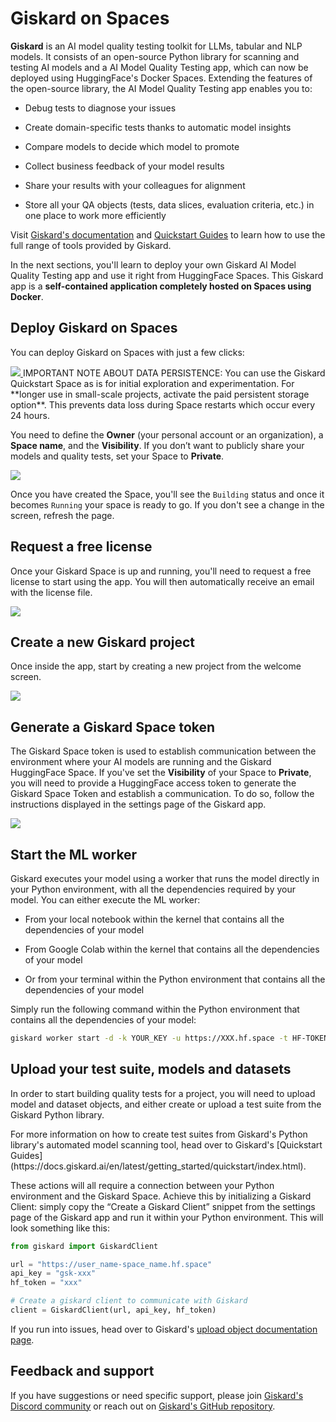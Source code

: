 # Giskard on Spaces

**Giskard** is an AI model quality testing toolkit for LLMs, tabular and NLP models. It consists of an open-source Python 
library for scanning and testing AI models and a AI Model Quality Testing app, which can now be deployed using HuggingFace's 
Docker Spaces. Extending the features of the open-source library, the AI Model Quality Testing app enables you to:

- Debug tests to diagnose your issues

- Create domain-specific tests thanks to automatic model insights

- Compare models to decide which model to promote

- Collect business feedback of your model results

- Share your results with your colleagues for alignment

- Store all your QA objects (tests, data slices, evaluation criteria, etc.) in one place to work more efficiently

Visit [Giskard's documentation](https://docs.giskard.ai/) and [Quickstart Guides](https://docs.giskard.ai/en/latest/getting_started/quickstart/index.html) 
to learn how to use the full range of tools provided by Giskard.

In the next sections, you'll learn to deploy your own Giskard AI Model Quality Testing app and use it right from 
HuggingFace Spaces. This Giskard app is a **self-contained application completely hosted on Spaces using Docker**.

## Deploy Giskard on Spaces

You can deploy Giskard on Spaces with just a few clicks:

<a  href="https://huggingface.co/new-space?template=giskard/giskard-template-space">
    <img src="https://huggingface.co/datasets/huggingface/badges/resolve/main/deploy-to-spaces-lg.svg" />
</a>


<Tip>
IMPORTANT NOTE ABOUT DATA PERSISTENCE:
You can use the Giskard Quickstart Space as is for initial exploration and experimentation. For **longer use in 
small-scale projects, activate the paid persistent storage option**. This prevents data loss during Space restarts which 
occur every 24 hours.
</Tip>

You need to define the **Owner** (your personal account or an organization), a **Space name**, and the **Visibility**. 
If you don’t want to publicly share your models and quality tests, set your Space to **Private**.

<div class="flex justify-center">
<img src="https://huggingface.co/datasets/huggingface/documentation-images/resolve/main/hub/spaces-giskard-new-space.png"/>
</div>

Once you have created the Space, you'll see the `Building` status and once it becomes `Running` your space is ready to go. 
If you don't see a change in the screen, refresh the page.

## Request a free license

Once your Giskard Space is up and running, you'll need to request a free license to start using the app. 
You will then automatically receive an email with the license file. 

<div class="flex justify-center">
<img src="https://huggingface.co/datasets/huggingface/documentation-images/resolve/main/hub/spaces-giskard-free-license.png"/>
</div>

## Create a new Giskard project

Once inside the app, start by creating a new project from the welcome screen.

<div class="flex justify-center">
<img src="https://huggingface.co/datasets/huggingface/documentation-images/resolve/main/hub/spaces-giskard-create-project.png"/>
</div>

## Generate a Giskard Space token

The Giskard Space token is used to establish communication between the environment where your AI models are running and 
the Giskard HuggingFace Space. If you've set the **Visibility** of your Space to **Private**, you will need to provide a HuggingFace 
access token to generate the Giskard Space Token and establish a communication. To do so, follow the instructions 
displayed in the settings page of the Giskard app.

<div class="flex justify-center">
<img src="https://huggingface.co/datasets/huggingface/documentation-images/resolve/main/hub/spaces-giskard-access-token.png"/>
</div>

## Start the ML worker

Giskard executes your model using a worker that runs the model directly in your Python environment, with all the 
dependencies required by your model. You can either execute the ML worker:

- From your local notebook within the kernel that contains all the dependencies of your model

- From Google Colab within the kernel that contains all the dependencies of your model

- Or from your terminal within the Python environment that contains all the dependencies of your model

Simply run the following command within the Python environment that contains all the dependencies of your model:

```bash
giskard worker start -d -k YOUR_KEY -u https://XXX.hf.space -t HF-TOKEN
```

## Upload your test suite, models and datasets

In order to start building quality tests for a project, you will need to upload model and dataset objects, and either create or 
upload a test suite from the Giskard Python library. 

<Tip>
For more information on how to create test suites from Giskard's Python library's automated model scanning tool, head 
over to Giskard's [Quickstart Guides](https://docs.giskard.ai/en/latest/getting_started/quickstart/index.html).
</Tip>

These actions will all require a connection between your Python environment and 
the Giskard Space. Achieve this by initializing a Giskard Client: simply copy the “Create a Giskard Client” snippet 
from the settings page of the Giskard app and run it within your Python environment. This will look something like this:

```python
from giskard import GiskardClient

url = "https://user_name-space_name.hf.space"
api_key = "gsk-xxx"
hf_token = "xxx"

# Create a giskard client to communicate with Giskard
client = GiskardClient(url, api_key, hf_token)
```

If you run into issues, head over to Giskard's [upload object documentation page](https://docs.giskard.ai/en/latest/giskard_hub/upload/index.html).

## Feedback and support

If you have suggestions or need specific support, please join [Giskard's Discord community](https://discord.com/invite/ABvfpbu69R) or reach out on [Giskard's GitHub repository](https://github.com/Giskard-AI/giskard).
